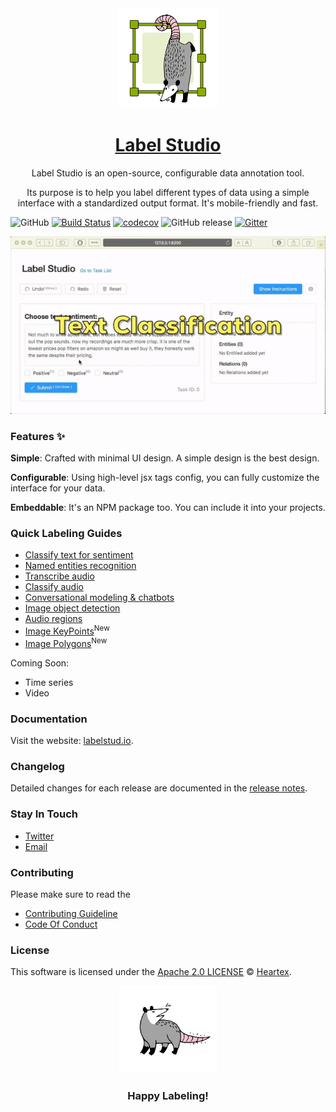 <div align="center">
    <a href="https://labelstud.io/" title="Label Studio by Heartex Labs"><img src="./images/heartex_icon_opossum_green.svg" title="Label Studio by Heartex Labs" height="160"></a>
    <br/>
    <h1><a href="https://labelstud.io">Label Studio</a></h1>
    <p>Label Studio is an open-source, configurable data annotation tool.</p>
    <p>Its purpose is to help you label different types of data using a simple interface with a standardized output format. It's mobile-friendly and fast.</p>
</div>

![GitHub](https://img.shields.io/github/license/heartexlabs/label-studio?logo=heartex) [![Build Status](https://travis-ci.com/heartexlabs/label-studio.svg?branch=master)](https://travis-ci.com/heartexlabs/label-studio) [![codecov](https://codecov.io/gh/heartexlabs/label-studio/branch/master/graph/badge.svg)](https://codecov.io/gh/heartexlabs/label-studio) ![GitHub release](https://img.shields.io/github/v/release/heartexlabs/label-studio?include_prereleases) [![Gitter](https://badges.gitter.im/label-studio/community.svg)](https://gitter.im/label-studio/community?utm_source=badge&utm_medium=badge&utm_campaign=pr-badge)

![Label Studio](./images/label-studio-examples.gif)

### Features ✨

**Simple**: Crafted with minimal UI design. A simple design is the best design.

**Configurable**: Using high-level jsx tags config, you can fully customize the interface for your data.

**Embeddable**: It's an NPM package too. You can include it into your projects.

### Quick Labeling Guides

- [Classify text for sentiment](https://labelstud.io/templates/sentiment_analysis.html)
- [Named entities recognition](https://labelstud.io/templates/named_entity.html)
- [Transcribe audio](https://labelstud.io/templates/transcribe_audio.html)
- [Classify audio](https://labelstud.io/templates/audio_classification.html) 
- [Conversational modeling & chatbots](https://labelstud.io/templates/dialogue_analysis.html)
- [Image object detection](https://labelstud.io/templates/image_bbox.html) 
- [Audio regions](https://labelstud.io/templates/audio_regions.html)
- [Image KeyPoints](https://labelstud.io/templates/image_keypoints.html)<sup>New</sup>
- [Image Polygons](https://labelstud.io/templates/image_polygons.html)<sup>New</sup>

Coming Soon:

- Time series
- Video

### Documentation

Visit the website: [labelstud.io](https://labelstud.io).

### Changelog

Detailed changes for each release are documented in the [release notes](https://github.com/heartexlabs/label-studio/releases).

### Stay In Touch

- [Twitter](https://twitter.com/heartexlabs)
- [Email](mailto:hi@heartex.net)

### Contributing

Please make sure to read the

- [Contributing Guideline](/CONTRIBUTING.md)
- [Code Of Conduct](/CODE_OF_CONDUCT.md)

### License

This software is licensed under the [Apache 2.0 LICENSE](/LICENSE) © [Heartex](https://www.heartex.net/).

<div align="center">
    <a href="https://labelstud.io/"><img src="./images/opossum_looking.svg" title="Hey everyone!" height="140"></a>
    <br>
    <h3>Happy Labeling!</h3>
</div>
